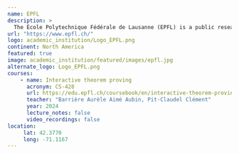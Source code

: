 ```yaml
---
name: EPFL
description: >
  The École Polytechnique Fédérale de Lausanne (EPFL) is a public research university in Lausanne, Switzerland. Founded in 1969 with the mission to "train talented engineers in Switzerland", it is inspired by the École Centrale Paris.
url: "https://www.epfl.ch/"
logo: academic_institution/Logo_EPFL.png
continent: North America
featured: true
image: academic_institution/featured/images/epfl.jpg
alternate_logo: Logo_EPFL.png
courses:
    - name: Interactive theorem proving
      acronym: CS-428
      url: https://edu.epfl.ch/coursebook/en/interactive-theorem-proving-CS-428
      teacher: "Barrière Aurèle Aimé Aubin, Pit-Claudel Clément"
      year: 2024
      lecture_notes: false
      video_recordings: false
location:
     lat: 42.3770
     long: -71.1167
---
```


